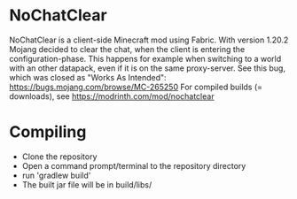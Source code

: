NoChatClear
==============
NoChatClear is a client-side Minecraft mod using Fabric.
With version 1.20.2 Mojang decided to clear the chat, when the client is entering the configuration-phase.
This happens for example when switching to a world with an other datapack, even if it is on the same proxy-server.
See this bug, which was closed as "Works As Intended": https://bugs.mojang.com/browse/MC-265250
For compiled builds (= downloads), see https://modrinth.com/mod/nochatclear

Compiling
=========
* Clone the repository
* Open a command prompt/terminal to the repository directory
* run 'gradlew build'
* The built jar file will be in build/libs/
